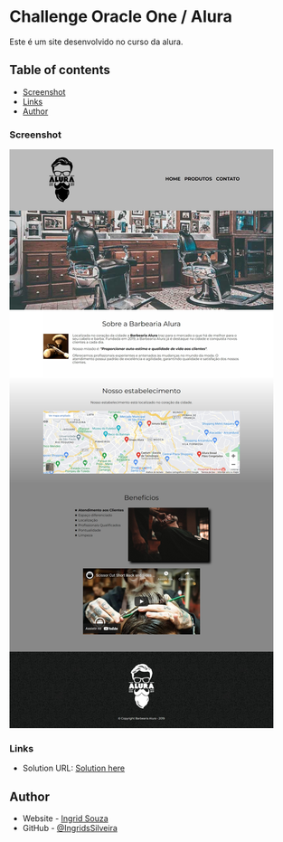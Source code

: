 # Challenge Oracle One / Alura

Este é um site desenvolvido no curso da alura.

## Table of contents

- [Screenshot](#screenshot)
- [Links](#links)
- [Author](#author)

### Screenshot

![](images/alura.jpeg)

### Links

- Solution URL: [Solution here](https://ingridssilveira.github.io/barbearia_alura/)

## Author

- Website - [Ingrid Souza](https://ingridssilveira.github.io/IngridSouza)
- GitHub - [@IngridsSilveira](https://github.com/IngridsSilveira)